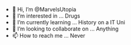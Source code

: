 - 👋 Hi, I’m @MarvelsUtopia
- 👀 I’m interested in ... Drugs
- 🌱 I’m currently learning ... History on a IT Uni
- 💞️ I’m looking to collaborate on ... Anything
- 📫 How to reach me ... Never

<!---
MarvelsUtopia/MarvelsUtopia is a ✨ special ✨ repository because its `README.md` (this file) appears on your GitHub profile.
You can click the Preview link to take a look at your changes.
--->
